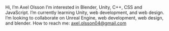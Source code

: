 Hi, I’m Axel Olsson
I’m interested in Blender, Unity, C++, CSS and JavaScript.
I’m currently learning Unity, web development, and web design.
I’m looking to collaborate on Unreal Engine, web development, web design, and blender.
How to reach me: axel.olsson04@gmail.com


